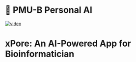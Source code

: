 <h1>🤖 PMU-B Personal AI</h1>

[![video](https://img.youtube.com/vi/561aU1Bh25g/0.jpg)](https://www.youtube.com/watch?v=561aU1Bh25g)


<H1>xPore: An AI-Powered App for Bioinformatician<h1>


